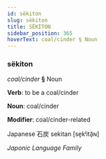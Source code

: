 ```yaml
---
id: sëkiton
slug: sëkiton
title: SËKİTON
sidebar_position: 365
hoverText: coal/cinder § Noun
---
```


### sëkiton

*coal/cinder* **§** Noun

**Verb**: to be a coal/cinder

**Noun**: coal/cinder

**Modifier**: coal/cinder-related

Japanese 石炭 sekitan [se̞kʲitã̠ɴ]

*Japonic Language Family*